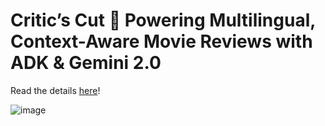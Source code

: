 # Critic’s Cut 🎥 Powering Multilingual, Context-Aware Movie Reviews with ADK & Gemini 2.0

Read the details [here](https://jigyasa-grover.github.io/CriticsCutMultilingualContextADKAgent/)!

![image](https://github.com/user-attachments/assets/305537b3-2c18-4754-b18d-c50f407775bf)


